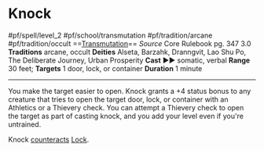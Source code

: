 # Knock
#pf/spell/level_2 #pf/school/transmutation #pf/tradition/arcane #pf/tradition/occult
==[Transmutation](../../../Traits/Transmutation.md)==
*Source* Core Rulebook pg. 347 3.0
**Traditions** arcane, occult
**Deities** Alseta, Barzahk, Dranngvit, Lao Shu Po, The Deliberate Journey, Urban Prosperity
**Cast** ►► somatic, verbal
**Range** 30 feet; **Targets** 1 door, lock, or container
**Duration** 1 minute

---
You make the target easier to open. Knock grants a +4 status bonus to any creature that tries to open the target door, lock, or container with an Athletics or a Thievery check. You can attempt a Thievery check to open the target as part of casting knock, and you add your level even if you're untrained.

Knock [counteracts](../../../Rules/Counteracting.md) [Lock](../Level%201/Lock.md).
